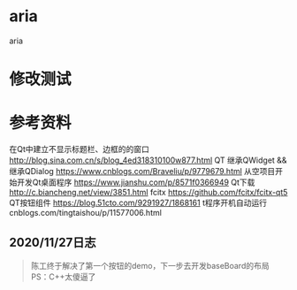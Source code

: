 # aria
aria
# 修改测试

# 参考资料
在Qt中建立不显示标题栏、边框的的窗口 http://blog.sina.com.cn/s/blog_4ed318310100w877.html
QT 继承QWidget && 继承QDialog  https://www.cnblogs.com/Braveliu/p/9779679.html
从空项目开始开发Qt桌面程序   https://www.jianshu.com/p/8571f0366949
Qt下载  http://c.biancheng.net/view/3851.html
fcitx  https://github.com/fcitx/fcitx-qt5
QT按钮组件 https://blog.51cto.com/9291927/1868161
t程序开机自动运行 cnblogs.com/tingtaishou/p/11577006.html

## 2020/11/27日志
> 陈工终于解决了第一个按钮的demo，下一步去开发baseBoard的布局
> PS：C++太傻逼了